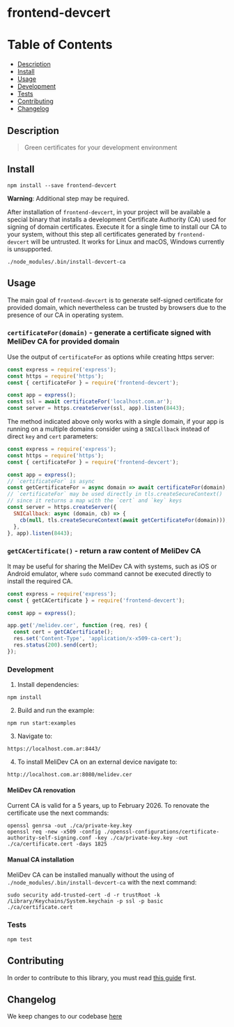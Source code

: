 # frontend-devcert

# Table of Contents
- [Description](#description)
- [Install](#install)
- [Usage](#usage)
- [Development](#development)
- [Tests](#tests)
- [Contributing](#contributing)
- [Changelog](#changelog)

## Description

> Green certificates for your development environment

## Install
```
npm install --save frontend-devcert
```

**Warning**: Additional step may be required.

After installation of `frontend-devcert`, in your project will be available a special binary that installs a development Certificate Authority (CA) used for signing of domain certificates. Execute it for a single time to install our CA to your system, without this step all certificates generated by `frontend-devcert` will be untrusted. It works for Linux and macOS, Windows currently is unsupported.

```
./node_modules/.bin/install-devcert-ca
```

## Usage

The main goal of `frontend-devcert` is to generate self-signed certificate for provided domain, which nevertheless can be trusted by browsers due to the presence of our CA in operating system.

### `certificateFor(domain)` - generate a certificate signed with MeliDev CA for provided domain

Use the output of `certificateFor` as options while creating https server:

```js
const express = require('express');
const https = require('https');
const { certificateFor } = require('frontend-devcert');

const app = express();
const ssl = await certificateFor('localhost.com.ar');
const server = https.createServer(ssl, app).listen(8443);
```

The method indicated above only works with a single domain, if your app is running on a multiple domains consider using a `SNICallback` instead of direct `key` and `cert` parameters:
```js
const express = require('express');
const https = require('https');
const { certificateFor } = require('frontend-devcert');

const app = express();
// `certificateFor` is async
const getCertificateFor = async domain => await certificateFor(domain);
// `certificateFor` may be used directly in tls.createSecureContext()
// since it returns a map with the `cert` and `key` keys 
const server = https.createServer({
  SNICallback: async (domain, cb) => {
    cb(null, tls.createSecureContext(await getCertificateFor(domain)));
  },
}, app).listen(8443);
```

### `getCACertificate()` - return a raw content of MeliDev CA

It may be useful for sharing the MeliDev CA with systems, such as iOS or Android emulator, where `sudo` command cannot be executed directly to install the required CA.

```js
const express = require('express');
const { getCACertificate } = require('frontend-devcert');

const app = express();

app.get('/melidev.cer', function (req, res) {
  const cert = getCACertificate();
  res.set('Content-Type', 'application/x-x509-ca-cert');
  res.status(200).send(cert);
});
```

### Development

1) Install dependencies:

```
npm install 
```

2) Build and run the example:

```
npm run start:examples
```

3) Navigate to:

```
https://localhost.com.ar:8443/
```

4) To install MeliDev CA on an external device navigate to:

```
http://localhost.com.ar:8080/melidev.cer
```

#### MeliDev CA renovation

Current CA is valid for a 5 years, up to February 2026. To renovate the certificate use the next commands:

```
openssl genrsa -out ./ca/private-key.key
openssl req -new -x509 -config ./openssl-configurations/certificate-authority-self-signing.conf -key ./ca/private-key.key -out ./ca/certificate.cert -days 1825
```

#### Manual CA installation

MeliDev CA can be installed manually without the using of `./node_modules/.bin/install-devcert-ca` with the next command:

```
sudo security add-trusted-cert -d -r trustRoot -k /Library/Keychains/System.keychain -p ssl -p basic ./ca/certificate.cert
```

### Tests
```npm
npm test
```

## Contributing

In order to contribute to this library, you must read [this guide](CONTRIBUTING.md) first.

## Changelog

We keep changes to our codebase [here](CHANGELOG.md)
